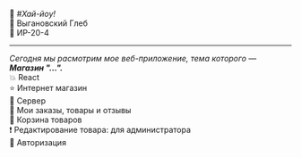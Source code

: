 :wave: #*Хай-йоу!*   
:boy: Выгановский Глеб  
:office: ИР-20-4
___
*Сегодня мы расмотрим мое веб-приложение, тема которого — **Магазин "...".***   
:boom: React    
:star: Интернет магазин           
:sparkling_heart: Сервер    
:pencil: Мои заказы, товары и отзывы     
:thought_balloon: Корзина товаров    
:exclamation: Редактирование товара: для администратора   
:cookie: Авторизация

